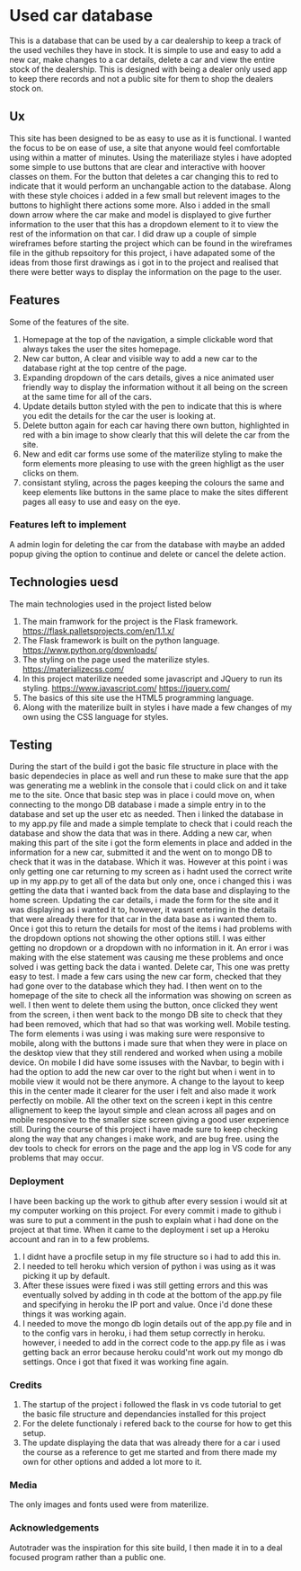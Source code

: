 # Used car database
This is a database that can be used by a car dealership to keep a track of the used vechiles they have in stock. It is simple to use and easy to add a new car, make changes to a car details, delete a car and view the entire stock of the dealership.
This is designed with being a dealer only used app to keep there records and not a public site for them to shop the dealers stock on.

## Ux
This site has been designed to be as easy to use as it is functional. I wanted the focus to be on ease of use, a site that anyone would feel comfortable using within a matter of minutes. 
Using the materiliaze styles i have adopted some simple to use buttons that are clear and interactive with hoover classes on them. For the button that deletes a car changing this to red to indicate that it would perform an unchangable action to the database. 
Along with these style choices i added in a few small but relevent images to the buttons to highlight there actions some more. Also i added in the small down arrow where the car make and model is displayed to give further information to the user that this has a dropdown element to it to view the rest of the information on that car.
I did draw up a couple of simple wireframes before starting the project which can be found in the wireframes file in the github repsoitory for this project, i have adapated some of the ideas from those first drawings as i got in to the project and realised that there were better ways to display the information on the page to the user.

## Features
Some of the features of the site.
1. Homepage at the top of the navigation, a simple clickable word that always takes the user the sites homepage.
1. New car button, A clear and visible way to add a new car to the database right at the top centre of the page.
1. Expanding dropdown of the cars details, gives a nice animated user friendly way to display the information without it all being on the screen at the same time for all of the cars.
1. Update details button styled with the pen to indicate that this is where you edit the details for the car the user is looking at.
1. Delete button again for each car having there own button, highlighted in red with a bin image to show clearly that this will delete the car from the site.
1. New and edit car forms use some of the materilize styling to make the form elements more pleasing to use with the green highligt as the user clicks on them.
1. consistant styling, across the pages keeping the colours the same and keep elements like buttons in the same place to make the sites different pages all easy to use and easy on the eye.

### Features left to implement
A admin login for deleting the car from the database with maybe an added popup giving the option to continue and delete or cancel the delete action.

## Technologies uesd
The main technologies used in the project listed below
1. The main framwork for the project is the Flask framework. https://flask.palletsprojects.com/en/1.1.x/
1. The Flask framework is built on the python language. https://www.python.org/downloads/
1. The styling on the page used the materilize styles. https://materializecss.com/
1. In this project materilize needed some javascript and JQuery to run its styling. https://www.javascript.com/  https://jquery.com/
1. The basics of this site use the HTML5 programming language. 
1. Along with the materilize built in styles i have made a few changes of my own using the CSS language for styles.

## Testing
During the start of the build i got the basic file structure in place with the basic dependecies in place as well and run these to make sure that the app was generating me a weblink in the console that i could click on and it take me to the site. 
Once that basic step was in place i could move on, when connecting to the mongo DB database i made a simple entry in to the database and set up the user etc as needed. Then i linked the database in to my app.py file and made a simple template to check that i could reach the database and show the data that was in there. 
Adding a new car, when making this part of the site i got the form elements in place and added in the information for a new car, submitted it and the went on to mongo DB to check that it was in the database. Which it was. However at this point i was only getting one car returning to my screen as i hadnt used the correct write up in my app.py to get all of the data but only one, once i changed this i was getting the data that i wanted back from the data base and displaying to the home screen.
Updating the car details, i made the form for the site and it was displaying as i wanted it to, however, it wasnt entering in the details that were already there for that car in the data base as i wanted them to. Once i got this to return the details for most of the items i had problems with the dropdown options not showing the other options still. I was either getting no dropdown or a dropdown with no information in it. An error i was making with the else statement was causing me these problems and once solved i was getting back the data i wanted.
Delete car, This one was pretty easy to test. I made a few cars using the new car form, checked that they had gone over to the database which they had. I then went on to the homepage of the site to check all the information was showing on screen as well. I then went to delete them using the button, once clicked they went from the screen, i then went back to the mongo DB site to check that they had been removed, which that had so that was working well.
Mobile testing. The form elements i was using i was making sure were responsive to mobile, along with the buttons i made sure that when they were in place on the desktop view that they still rendered and worked when using a mobile device. 
On mobile I did have some issuses with the Navbar, to begin with i had the option to add the new car over to the right but when i went in to mobile view it would not be there anymore. A change to the layout to keep this in the center made it clearer for the user i felt and also made it work perfectly on mobile. All the other text on the screen i kept in this centre allignement to keep the layout simple and clean across all pages and on mobile responsive to the smaller size screen giving a good user experience still.
During the course of this project i have made sure to keep checking along the way that any changes i make work, and are bug free. using the dev tools to check for errors on the page and the app log in VS code for any problems that may occur.

### Deployment 
I have been backing up the work to github after every session i would sit at my computer working on this project. For every commit i made to github i was sure to put a comment in the push to explain what i had done on the project at that time. When it came to the deployment i set up a Heroku account and ran in to a few problems.
1. I didnt have a procfile setup in my file structure so i had to add this in.
1. I needed to tell heroku which version of python i was using as it was picking it up by default.
1. After these issues were fixed i was still getting errors and this was eventually solved by adding in th code at the bottom of the app.py file and specifying in heroku the IP port and value. Once i'd done these things it was working again.
1. I needed to move the mongo db login details out of the app.py file and in to the config vars in heroku, i had them setup correctly in heroku. however, i needed to add in the correct code to the app.py file as i was getting back an error because heroku could'nt work out my mongo db settings. Once i got that fixed it was working fine again.

### Credits
1. The startup of the project i followed the flask in vs code tutorial to get the basic file structure and dependancies installed for this project
1. For the delete functionaly i refered back to the course for how to get this setup.
1. The update displaying the data that was already there for a car i used the course as a reference to get me started and from there made my own for other options and added a lot more to it.

### Media
The only images and fonts used were from materilize.

### Acknowledgements
Autotrader was the inspiration for this site build, I then made it in to a deal focused program rather than a public one.

